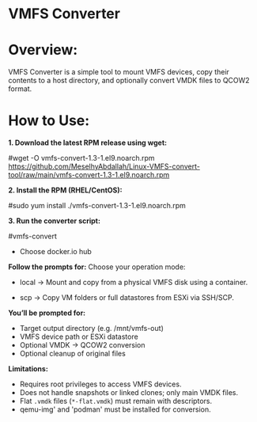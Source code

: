 # **VMFS Converter**

# Overview:
VMFS Converter is a simple tool to mount VMFS devices, copy their contents to a host directory, and optionally convert VMDK files to QCOW2 format.

# How to Use:

**1. Download the latest RPM release using wget:**

#wget -O vmfs-convert-1.3-1.el9.noarch.rpm https://github.com/MeselhyAbdallah/Linux-VMFS-convert-tool/raw/main/vmfs-convert-1.3-1.el9.noarch.rpm


**2. Install the RPM (RHEL/CentOS):**

#sudo yum install ./vmfs-convert-1.3-1.el9.noarch.rpm

**3. Run the converter script:**

#vmfs-convert
      
- Choose docker.io hub

**Follow the prompts for:**
Choose your operation mode:

- local → Mount and copy from a physical VMFS disk using a container.

- scp → Copy VM folders or full datastores from ESXi via SSH/SCP.

**You’ll be prompted for:**
- Target output directory (e.g. /mnt/vmfs-out)
- VMFS device path or ESXi datastore
- Optional VMDK → QCOW2 conversion
- Optional cleanup of original files

**Limitations:**
- Requires root privileges to access VMFS devices.
- Does not handle snapshots or linked clones; only main VMDK files.
- Flat `.vmdk` files (`*-flat.vmdk`) must remain with descriptors.
- qemu-img' and 'podman' must be installed for conversion.
